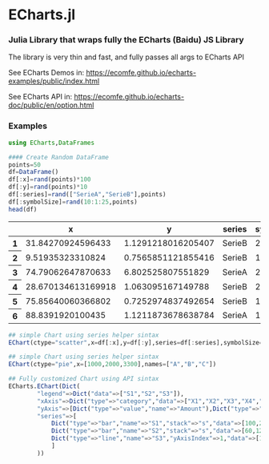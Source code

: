 # ECharts.jl



### Julia Library that wraps fully the ECharts (Baidu) JS Library 

The library is very thin and fast, and fully passes all args to ECharts API

See ECharts Demos in:
https://ecomfe.github.io/echarts-examples/public/index.html

See ECharts API in:
https://ecomfe.github.io/echarts-doc/public/en/option.html



### Examples


```julia
using ECharts,DataFrames
```


```julia
#### Create Random DataFrame
points=50
df=DataFrame()
df[:x]=rand(points)*100
df[:y]=rand(points)*10
df[:series]=rand(["SerieA","SerieB"],points)
df[:symbolSize]=rand(10:1:25,points)
head(df)
```




<table class="data-frame"><thead><tr><th></th><th>x</th><th>y</th><th>series</th><th>symbolSize</th></tr></thead><tbody><tr><th>1</th><td>31.84270924596433</td><td>1.1291218016205407</td><td>SerieB</td><td>25</td></tr><tr><th>2</th><td>9.51935323310824</td><td>0.7565851121855416</td><td>SerieB</td><td>19</td></tr><tr><th>3</th><td>74.79062647870633</td><td>6.802525807551829</td><td>SerieA</td><td>20</td></tr><tr><th>4</th><td>28.670134613169918</td><td>1.063095167149788</td><td>SerieB</td><td>22</td></tr><tr><th>5</th><td>75.85640060366802</td><td>0.7252974837492654</td><td>SerieB</td><td>17</td></tr><tr><th>6</th><td>88.8391920100435</td><td>1.1211873678638784</td><td>SerieA</td><td>17</td></tr></tbody></table>



```julia
## simple Chart using series helper sintax
EChart(ctype="scatter",x=df[:x],y=df[:y],series=df[:series],symbolSize=df[:symbolSize])

```
[Chart]: https://github.com/AntonioLoureiro/ECharts.jl/blob/master/docs/scatter_ex.png



```julia
## simple Chart using series helper sintax
EChart(ctype="pie",x=[1000,2000,3300],names=["A","B","C"])

```



```julia
## Fully customized Chart using API sintax
ECharts.EChart(Dict(
        "legend"=>Dict("data"=>["S1","S2","S3"]),
        "xAxis"=>Dict("type"=>"category","data"=>["X1","X2","X3","X4","X5"]),
        "yAxis"=>[Dict("type"=>"value","name"=>"Amount"),Dict("type"=>"value","name"=>"Number")],
        "series"=>[
            Dict("type"=>"bar","name"=>"S1","stack"=>"s","data"=>[100,200,350,920,700]),
            Dict("type"=>"bar","name"=>"S2","stack"=>"s","data"=>[60,120,50,30,40]),
            Dict("type"=>"line","name"=>"S3","yAxisIndex"=>1,"data"=>[10,90,80,40,100])
            ]
        ))
```

